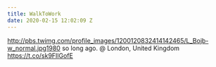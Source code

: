 ```yaml
---
title: WalkToWork
date: 2020-02-15 12:02:09 Z
---
```


 http://pbs.twimg.com/profile_images/1200120832414142465/L_Bojb-w_normal.jpg1980 so long ago. @ London, United Kingdom https://t.co/sk9FIlGofE